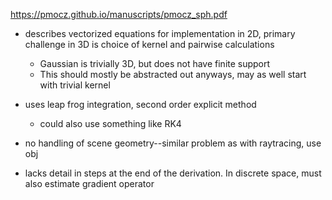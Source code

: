 https://pmocz.github.io/manuscripts/pmocz_sph.pdf
* describes vectorized equations for implementation in 2D, primary challenge in 3D is choice of kernel and pairwise calculations
  - Gaussian is trivially 3D, but does not have finite support
  - This should mostly be abstracted out anyways, may as well start with trivial kernel

* uses leap frog integration, second order explicit method
  - could also use something like RK4

* no handling of scene geometry--similar problem as with raytracing, use obj

* lacks detail in steps at the end of the derivation. In discrete space, must also estimate gradient operator

